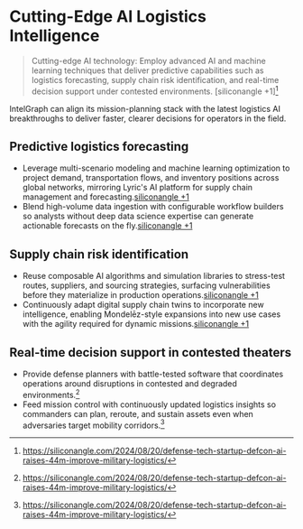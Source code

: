 # Cutting-Edge AI Logistics Intelligence

> Cutting-edge AI technology: Employ advanced AI and machine learning techniques that deliver predictive capabilities such as logistics forecasting, supply chain risk identification, and real-time decision support under contested environments. [siliconangle +1][^1]

IntelGraph can align its mission-planning stack with the latest logistics AI breakthroughs to deliver faster, clearer decisions for operators in the field.

## Predictive logistics forecasting
- Leverage multi-scenario modeling and machine learning optimization to project demand, transportation flows, and inventory positions across global networks, mirroring Lyric's AI platform for supply chain management and forecasting.[siliconangle +1]
- Blend high-volume data ingestion with configurable workflow builders so analysts without deep data science expertise can generate actionable forecasts on the fly.[siliconangle +1]

## Supply chain risk identification
- Reuse composable AI algorithms and simulation libraries to stress-test routes, suppliers, and sourcing strategies, surfacing vulnerabilities before they materialize in production operations.[siliconangle +1]
- Continuously adapt digital supply chain twins to incorporate new intelligence, enabling Mondelēz-style expansions into new use cases with the agility required for dynamic missions.[siliconangle +1]

## Real-time decision support in contested theaters
- Provide defense planners with battle-tested software that coordinates operations around disruptions in contested and degraded environments.[^1]
- Feed mission control with continuously updated logistics insights so commanders can plan, reroute, and sustain assets even when adversaries target mobility corridors.[^1]

[siliconangle +1]: https://siliconangle.com/2025/08/05/next-generation-supply-chain-intelligence-startup-lyric-gets-43-5m-funding/
[^1]: https://siliconangle.com/2024/08/20/defense-tech-startup-defcon-ai-raises-44m-improve-military-logistics/

